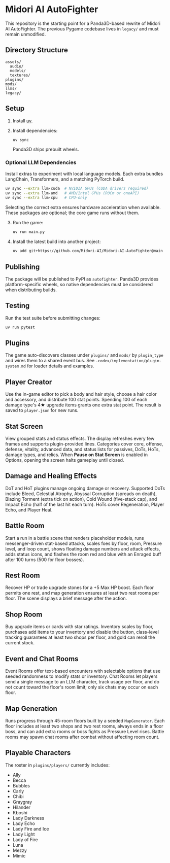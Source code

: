 # Midori AI AutoFighter

This repository is the starting point for a Panda3D-based rewrite of Midori AI AutoFighter.
The previous Pygame codebase lives in `legacy/` and must remain unmodified.

## Directory Structure

```
assets/
  audio/
  models/
  textures/
plugins/
mods/
llms/
legacy/
```

## Setup

1. Install [uv](https://github.com/astral-sh/uv).
2. Install dependencies:

   ```bash
   uv sync
   ```

   Panda3D ships prebuilt wheels.

### Optional LLM Dependencies

Install extras to experiment with local language models. Each extra bundles
LangChain, Transformers, and a matching PyTorch build.

```bash
uv sync --extra llm-cuda  # NVIDIA GPUs (CUDA drivers required)
uv sync --extra llm-amd   # AMD/Intel GPUs (ROCm or oneAPI)
uv sync --extra llm-cpu   # CPU-only
```

Selecting the correct extra ensures hardware acceleration when available. These
packages are optional; the core game runs without them.

3. Run the game:

   ```bash
   uv run main.py
   ```

4. Install the latest build into another project:

   ```bash
   uv add git+https://github.com/Midori-AI/Midori-AI-AutoFighter@main
   ```

## Publishing

The package will be published to PyPI as `autofighter`. Panda3D provides platform-specific
wheels, so native dependencies must be considered when distributing builds.

## Testing

Run the test suite before submitting changes:

```bash
uv run pytest
```

## Plugins

The game auto-discovers classes under `plugins/` and `mods/` by `plugin_type` and wires them to a shared event bus. See `.codex/implementation/plugin-system.md` for loader details and examples.

## Player Creator

Use the in-game editor to pick a body and hair style, choose a hair color and accessory, and distribute 100 stat points. Spending 100 of each damage type's 4★ upgrade items grants one extra stat point. The result is saved to `player.json` for new runs.

## Stat Screen

View grouped stats and status effects. The display refreshes every few frames and supports plugin-provided lines. Categories cover core, offense, defense, vitality, advanced data, and status lists for passives, DoTs, HoTs, damage types, and relics. When **Pause on Stat Screen** is enabled in Options, opening the screen halts gameplay until closed.

## Damage and Healing Effects

DoT and HoT plugins manage ongoing damage or recovery. Supported DoTs include Bleed, Celestial Atrophy, Abyssal Corruption (spreads on death), Blazing Torment (extra tick on action), Cold Wound (five-stack cap), and Impact Echo (half of the last hit each turn). HoTs cover Regeneration, Player Echo, and Player Heal.

## Battle Room

Start a run in a battle scene that renders placeholder models, runs messenger-driven stat-based attacks, scales foes by floor, room, Pressure level, and loop count, shows floating damage numbers and attack effects, adds status icons, and flashes the room red and blue with an Enraged buff after 100 turns (500 for floor bosses).

## Rest Room

Recover HP or trade upgrade stones for a +5 Max HP boost. Each floor permits one rest, and map generation ensures at least two rest rooms per floor. The scene displays a brief message after the action.

## Shop Room

Buy upgrade items or cards with star ratings. Inventory scales by floor, purchases add items to your inventory and disable the button, class-level tracking guarantees at least two shops per floor, and gold can reroll the current stock.

## Event and Chat Rooms

Event Rooms offer text-based encounters with selectable options that use seeded randomness to modify stats or inventory. Chat Rooms let players send a single message to an LLM character, track usage per floor, and do not count toward the floor's room limit; only six chats may occur on each floor.

## Map Generation

Runs progress through 45-room floors built by a seeded `MapGenerator`. Each floor includes at least two shops and two rest rooms, always ends in a floor boss, and can add extra rooms or boss fights as Pressure Level rises. Battle rooms may spawn chat rooms after combat without affecting room count.

## Playable Characters

The roster in `plugins/players/` currently includes:

- Ally
- Becca
- Bubbles
- Carly
- Chibi
- Graygray
- Hilander
- Kboshi
- Lady Darkness
- Lady Echo
- Lady Fire and Ice
- Lady Light
- Lady of Fire
- Luna
- Mezzy
- Mimic
